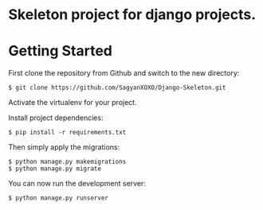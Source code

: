 # Skeleton project for django projects. 

# Getting Started

First clone the repository from Github and switch to the new directory:

    $ git clone https://github.com/SagyanXOXO/Django-Skeleton.git
    
Activate the virtualenv for your project.
    
Install project dependencies:

    $ pip install -r requirements.txt
    
    
Then simply apply the migrations:

    $ python manage.py makemigrations
    $ python manage.py migrate
    

You can now run the development server:

    $ python manage.py runserver